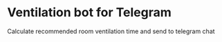 # Ventilation bot for Telegram
Calculate recommended room ventilation time and send to telegram chat

